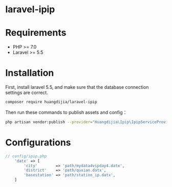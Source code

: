 # laravel-ipip

# Requirements

* PHP >= 7.0
* Laravel >= 5.5

# Installation

First, install laravel 5.5, and make sure that the database connection settings are correct.

~~~bash
composer require huangdijia/laravel-ipip
~~~

Then run these commands to publish assets and config：

~~~bash
php artisan vendor:publish --provider="Huangdijia\Ipip\IpipServiceProvider"
~~~

# Configurations

~~~php
// config/ipip.php
    'datx' => [
        'city'        => 'path/mydata4vipday4.datx',
        'district'    => 'path/quxian.datx',
        'basestation' => 'path/station_ip.datx',
    ]
~~~